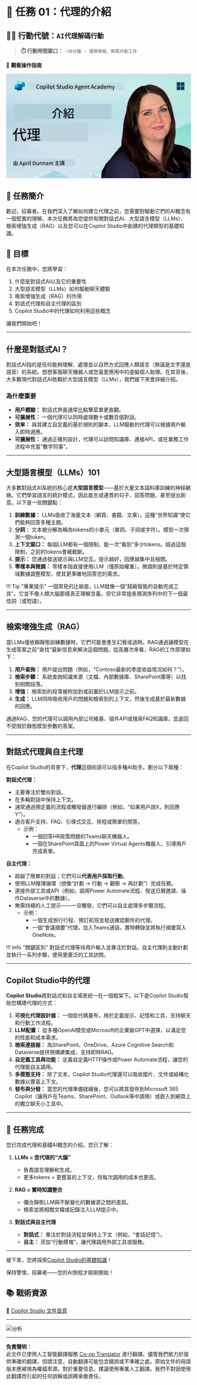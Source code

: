 <!--
CO_OP_TRANSLATOR_METADATA:
{
  "original_hash": "d6706e107678264168d77b2e107710b1",
  "translation_date": "2025-10-22T00:33:08+00:00",
  "source_file": "docs/recruit/01-introduction-to-agents/README.md",
  "language_code": "hk"
}
-->
# 🚨 任務 01：代理的介紹

## 🕵️‍♂️ 行動代號：`AI代理解碼行動`

> **⏱️ 行動時間窗口：** `~30分鐘 – 僅限情報，無需外勤工作`

🎥 **觀看操作指南**

[![代理介紹影片縮圖](../../../../../translated_images/video-thumbnail.56c0520a784a1a84608827574db5010a6f965836fb120255de402d20f2259f15.hk.jpg)](https://www.youtube.com/watch?v=BhPz_zicUnM "在YouTube上觀看操作指南")

## 🎯 任務簡介

歡迎，招募者。在我們深入了解如何建立代理之前，您需要對驅動它們的AI概念有一個堅實的理解。本次任務將為您提供有關對話式AI、大型語言模型（LLMs）、檢索增強生成（RAG）以及您可以在Copilot Studio中創建的代理類型的基礎知識。

## 🔎 目標

在本次任務中，您將學習：

1. 什麼是對話式AI以及它的重要性  
1. 大型語言模型（LLMs）如何驅動聊天體驗  
1. 檢索增強生成（RAG）的作用  
1. 對話式代理和自主代理的區別  
1. Copilot Studio中的代理如何利用這些概念  

讓我們開始吧！

---

## 什麼是對話式AI？

對話式AI指的是任何能夠理解、處理並以自然方式回應人類語言（無論是文字還是語音）的系統。想想客服聊天機器人或您喜愛應用中的虛擬個人助理。在其背後，大多數現代對話式AI依賴於大型語言模型（LLMs），我們接下來會詳細介紹。

### 為什麼重要

- **用戶體驗：** 對話式界面通常比點擊菜單更直觀。  
- **可擴展性：** 一個代理可以同時處理數十或數百個對話。  
- **效率：** 與其建立自定義的基於規則的腳本，LLM驅動的代理可以根據用戶輸入即時適應。  
- **可擴展性：** 通過正確的設計，代理可以訪問知識庫、連接API，或在業務工作流程中充當“數字同事”。

---

## 大型語言模型（LLMs）101

大多數對話式AI系統的核心是**大型語言模型**——基於大量文本語料庫訓練的神經網絡。它們學習語言的統計模式，因此能生成連貫的句子、回答問題，甚至提出創意。以下是一些關鍵點：

1. **訓練數據：** LLMs吸收了海量文本（網頁、書籍、文章）。這種“世界知識”使它們能夠回答多種主題。  
1. **分詞：** 文本被分解為稱為tokens的小單元（單詞、子詞或字符）。模型一次預測一個token。  
1. **上下文窗口：** 每個LLM都有一個限制，能一次“看到”多少tokens。超過這個限制，之前的tokens會被截斷。  
1. **提示：** 您通過發送提示與LLM交互。提示越好，回應越集中且相關。  
1. **零樣本與微調：** 零樣本指直接使用LLM（僅原始權重）。微調則是基於特定領域數據調整模型，使其更準確地回答您的需求。

!!! Tip "專業提示"
    一個常見的比喻是，LLM就像一個“超級智能的自動完成工具”。它並不像人類大腦那樣真正理解含義，但它非常擅長預測序列中的下一個最佳詞（或短語）。

---

## 檢索增強生成（RAG）

當LLMs僅依賴靜態訓練數據時，它們可能會產生幻覺或過時。RAG通過讓模型在生成答案之前“查找”最新信息來解決這個問題。從高層次來看，RAG的工作原理如下：

1. **用戶查詢：** 用戶提出問題（例如，“Contoso最新的季度收益情況如何？”）。  
1. **檢索步驟：** 系統查詢知識來源（文檔、內部數據庫、SharePoint庫等）以找到相關段落。  
1. **增強：** 檢索到的段落被附加到或前置於LLM提示之前。  
1. **生成：** LLM同時吸收用戶的問題和檢索到的上下文，然後生成基於最新數據的回應。  

通過RAG，您的代理可以調用內部公司維基、插件API或搜索FAQ知識庫，並返回不受限於靜態模型參數的答案。

---

## 對話式代理與自主代理

在Copilot Studio的背景下，**代理**這個術語可以指多種AI助手。劃分以下兩種：

**對話式代理：**

- 主要專注於雙向對話。  
- 在多輪對話中保持上下文。  
- 通常通過預定義的流程或觸發器進行編排（例如，“如果用戶說X，則回應Y”）。  
- 適合客戶支持、FAQ、引導式交互、排程或簡單的問答。  
  - 示例：  
    - 一個回答HR政策問題的Teams聊天機器人。  
    - 一個在SharePoint頁面上的Power Virtual Agents機器人，引導用戶完成表單。  

**自主代理：**

- 超越了簡單的對話；它們可以**代表用戶採取行動**。  
- 使用LLM推理循環（想像“計劃 → 行動 → 觀察 → 再計劃”）完成任務。  
- 連接外部工具或API（例如，調用Power Automate流程、發送日曆邀請、操作Dataverse中的數據）。  
- 無需持續的人工提示——一旦觸發，它們可以自主處理多步驟流程。  
  - 示例：  
    - 一個生成旅行行程、預訂航班並發送確認郵件的代理。  
    - 一個“會議摘要”代理，加入Teams通話，實時轉錄並將執行摘要寫入OneNote。  

!!! Info "關鍵區別"
    對話式代理等待用戶輸入並專注於對話。自主代理則主動計劃並執行一系列步驟，使用更廣泛的工具訪問。

---

## Copilot Studio中的代理

**Copilot Studio**將對話式和自主場景統一在一個框架下。以下是Copilot Studio幫助您構建代理的方式：

1. **可視化代理設計器：** 一個低代碼畫布，用於定義提示、記憶和工具，支持聊天和行動工作流程。  
1. **LLM配置：** 從多種OpenAI模型或Microsoft的企業級GPT中選擇，以滿足您的性能和成本需求。  
1. **檢索連接器：** 為SharePoint、OneDrive、Azure Cognitive Search和Dataverse提供預構建集成，支持即時RAG。  
1. **自定義工具與功能：** 定義自定義HTTP操作或Power Automate流程，讓您的代理能自主調用。  
1. **多模態支持：** 除了文本，Copilot Studio代理還可以吸收圖片、文件或結構化數據以豐富上下文。  
1. **發布與分發：** 當您的代理準備就緒後，您可以將其發布到Microsoft 365 Copilot（讓用戶在Teams、SharePoint、Outlook等中調用）或嵌入到網頁上的獨立聊天小工具中。

---

## 🎉 任務完成

您已完成代理和基礎AI概念的介紹。您已了解：

1. **LLMs = 您代理的“大腦”**  
   - 負責語言理解和生成。  
   - 更多tokens = 更豐富的上下文，但每次調用的成本也更高。  

1. **RAG = 實時知識整合**  
   - 彌合靜態LLM與不斷變化的數據源之間的差距。  
   - 檢索並將相關文檔或記錄注入LLM提示中。  

1. **對話式與自主代理**  
   - **對話式：** 專注於對話流程並保持上下文（例如，“會話記憶”）。  
   - **自主：** 添加“行動模塊”，讓代理調用外部工具或服務。

---
接下來，您將探索[Copilot Studio的基礎知識](../02-copilot-studio-fundamentals/README.md)！

保持警惕，招募者——您的AI旅程才剛剛開始！

## 📚 戰術資源

🔗 [Copilot Studio 文件首頁](https://learn.microsoft.com/microsoft-copilot-studio/)

---

<img src="https://m365-visitor-stats.azurewebsites.net/agent-academy/recruit/01-introduction-to-agents" alt="分析" />

---

**免責聲明**：  
此文件已使用人工智能翻譯服務 [Co-op Translator](https://github.com/Azure/co-op-translator) 進行翻譯。儘管我們致力於提供準確的翻譯，但請注意，自動翻譯可能包含錯誤或不準確之處。原始文件的母語版本應被視為權威來源。對於重要信息，建議使用專業人工翻譯。我們不對因使用此翻譯而引起的任何誤解或誤釋承擔責任。